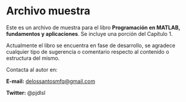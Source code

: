 # Archivo muestra

Este es un archivo de muestra para el libro **Programación en MATLAB, fundamentos y aplicaciones**. 
Se incluye una porción del Capítulo 1.

Actualmente el libro se encuentra en fase de desarrollo, se agradece cualquier tipo de sugerencia o 
comentario respecto al contenido o estructura del mismo.

Contacta al autor en:

**E-mail:** delossantosmfq@gmail.com

**Twitter:** @pjdlsl
